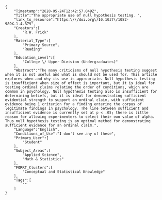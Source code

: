 
    {
        "Timestamp":"2020-05-24T12:42:57.049Z",
        "Title":"The appropriate use of null hypothesis testing. ",
        "link_to_resource":"https:\/\/doi.org\/10.1037\/1082-989X.1.4.379",
        "Creators":[
            "R.W. Frick"
        ],
        "Material_Type":[
            "Primary Source",
            "Reading"
        ],
        "Education_Level":[
            "College \/ Upper Division (Undergraduates)"
        ],
        "Abstract":"The many criticisms of null hypothesis testing suggest when it is not useful and what is should not be used for. This article explores when and why its use is appropriate. Null hypothesis testing is insufficient when size of effect is important, but it is ideal for testing ordinal claims relating the order of conditions, which are common in psychology. Null hypothesis testing also is insufficient for determining beliefs, but it is ideal for demonstrating sufficient evidential strength to support an ordinal claim, with sufficient evidence being 1 criterion for a finding entering the corpus of legitimate findings in psychology. The line between sufficient and insufficient evidence is currently set at p < .05; there is little reason for allowing experimenters to select their own value of alpha. Thus null hypothesis testing is an optimal method for demonstrating sufficient evidence for an ordinal claim.",
        "Language":"English",
        "Conditions_of_Use":"I don't see any of these",
        "Primary_User":[
            "Student"
        ],
        "Subject_Areas":[
            "Applied Science",
            "Math & Statistics"
        ],
        "FORRT_Clusters":[
            "Conceptual and Statistical Knowledge"
        ],
        "Tags":[
            ""
        ]
    }
